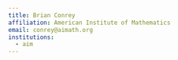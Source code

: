 ```yaml
---
title: Brian Conrey
affiliation: American Institute of Mathematics
email: conrey@aimath.org
institutions:
  - aim
---
```

